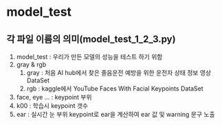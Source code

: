 # model_test

## 각 파일 이름의 의미(model_test_1_2_3.py)  
1. model_test : 우리가 만든 모델의 성능을 테스트 하기 위함
2. gray & rgb
   1) gray : 처음 AI hub에서 찾은 졸음운전 예방을 위한 운전자 상태 정보 영상 DataSet
   2) rgb : kaggle에서 YouTube Faces With Facial Keypoints DataSet
3. face, eye ... : keypoint 부위
4. k00 : 학습시 keypoint 갯수
5. ear : 실시간 눈 부위 keypoint로 ear을 계산하여 ear 값 및 warning 문구 노출

